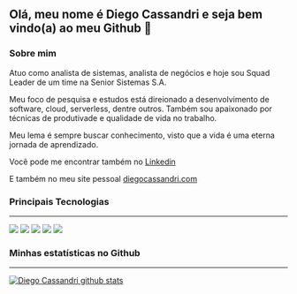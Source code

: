 ## Olá, meu nome é Diego Cassandri e seja bem vindo(a) ao meu Github 👋

### Sobre mim

Atuo como analista de sistemas, analista de negócios e hoje sou Squad Leader de um time na Senior Sistemas S.A. 

Meu foco de pesquisa e estudos está direionado a desenvolvimento de software, cloud, serverless, dentre outros. Também sou apaixonado por técnicas de produtivade e qualidade de vida no trabalho.

Meu lema é sempre buscar conhecimento, visto que a vida é uma eterna jornada de aprendizado.

Você pode me encontrar também no [Linkedin](https://www.linkedin.com/in/diegocassandri/) 

E também no meu site pessoal [diegocassandri.com](https://diegocassandri.com)

### Principais Tecnologias 

------
![](https://img.shields.io/badge/Linguagem-Javascript-yellow?style=for-the-badge&logo=javascript) ![](https://img.shields.io/badge/Linguagem-Typescript-blue?style=for-the-badge&logo=typescript) ![](https://img.shields.io/badge/Backend-Nodejs-green?style=for-the-badge&logo=node.js) ![](https://img.shields.io/badge/Frontend-React-blue?style=for-the-badge&logo=react) ![](https://img.shields.io/badge/TECNOLOGIA-aws-orange?style=for-the-badge&logo=amazon)


### Minhas estatísticas no Github

------

[![Diego Cassandri github stats](https://github-readme-stats.vercel.app/api?username=diegocassandri&show_icons=true&theme=darcula&locale=pt-br)](https://github.com/diegocassandri/github-readme-stats)

<!--
**diegocassandri/diegocassandri** is a ✨ _special_ ✨ repository because its `README.md` (this file) appears on your GitHub profile.

Here are some ideas to get you started:

- 🔭 I’m currently working on ...
- 🌱 I’m currently learning ...
- 👯 I’m looking to collaborate on ...
- 🤔 I’m looking for help with ...
- 💬 Ask me about ...
- 📫 How to reach me: ...
- 😄 Pronouns: ...
- ⚡ Fun fact: ...
-->
